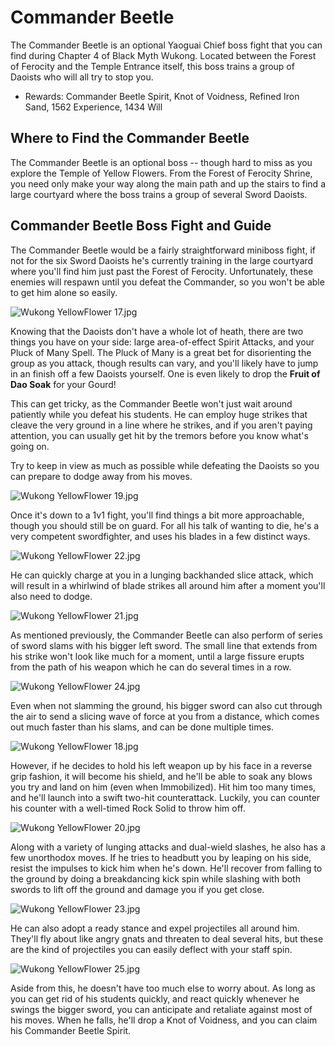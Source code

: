 # Commander Beetle

The Commander Beetle is an optional Yaoguai Chief boss fight that you can find during Chapter 4 of Black Myth Wukong. Located between the Forest of Ferocity and the Temple Entrance itself, this boss trains a group of Daoists who will all try to stop you. 

  * Rewards: Commander Beetle Spirit, Knot of Voidness, Refined Iron Sand, 1562 Experience, 1434 Will

## Where to Find the Commander Beetle

The Commander Beetle is an optional boss -- though hard to miss as you explore the Temple of Yellow Flowers. From the Forest of Ferocity Shrine, you need only make your way along the main path and up the stairs to find a large courtyard where the boss trains a group of several Sword Daoists. 

## Commander Beetle Boss Fight and Guide

The Commander Beetle would be a fairly straightforward miniboss fight, if not for the six Sword Daoists he's currently training in the large courtyard where you'll find him just past the Forest of Ferocity. Unfortunately, these enemies will respawn until you defeat the Commander, so you won't be able to get him alone so easily. 

![Wukong YellowFlower 17.jpg](https://oyster.ignimgs.com/mediawiki/apis.ign.com/black-myth-wukong/d/d9/Wukong_YellowFlower_17.jpg)

Knowing that the Daoists don't have a whole lot of heath, there are two things you have on your side: large area-of-effect Spirit Attacks, and your Pluck of Many Spell. The Pluck of Many is a great bet for disorienting the group as you attack, though results can vary, and you'll likely have to jump in an finish off a few Daoists yourself. One is even likely to drop the **Fruit of Dao Soak** for your Gourd! 

This can get tricky, as the Commander Beetle won't just wait around patiently while you defeat his students. He can employ huge strikes that cleave the very ground in a line where he strikes, and if you aren't paying attention, you can usually get hit by the tremors before you know what's going on. 

Try to keep in view as much as possible while defeating the Daoists so you can prepare to dodge away from his moves. 

![Wukong YellowFlower 19.jpg](https://oyster.ignimgs.com/mediawiki/apis.ign.com/black-myth-wukong/9/92/Wukong_YellowFlower_19.jpg)

Once it's down to a 1v1 fight, you'll find things a bit more approachable, though you should still be on guard. For all his talk of wanting to die, he's a very competent swordfighter, and uses his blades in a few distinct ways. 

![Wukong YellowFlower 22.jpg](https://oyster.ignimgs.com/mediawiki/apis.ign.com/black-myth-wukong/9/9f/Wukong_YellowFlower_22.jpg)

He can quickly charge at you in a lunging backhanded slice attack, which will result in a whirlwind of blade strikes all around him after a moment you'll also need to dodge. 

![Wukong YellowFlower 21.jpg](https://oyster.ignimgs.com/mediawiki/apis.ign.com/black-myth-wukong/9/92/Wukong_YellowFlower_21.jpg)

As mentioned previously, the Commander Beetle can also perform of series of sword slams with his bigger left sword. The small line that extends from his strike won't look like much for a moment, until a large fissure erupts from the path of his weapon which he can do several times in a row. 

![Wukong YellowFlower 24.jpg](https://oyster.ignimgs.com/mediawiki/apis.ign.com/black-myth-wukong/2/2d/Wukong_YellowFlower_24.jpg)

Even when not slamming the ground, his bigger sword can also cut through the air to send a slicing wave of force at you from a distance, which comes out much faster than his slams, and can be done multiple times. 

![Wukong YellowFlower 18.jpg](https://oyster.ignimgs.com/mediawiki/apis.ign.com/black-myth-wukong/e/e1/Wukong_YellowFlower_18.jpg)

However, if he decides to hold his left weapon up by his face in a reverse grip fashion, it will become his shield, and he'll be able to soak any blows you try and land on him (even when Immobilized). Hit him too many times, and he'll launch into a swift two-hit counterattack. Luckily, you can counter his counter with a well-timed Rock Solid to throw him off. 

![Wukong YellowFlower 20.jpg](https://oyster.ignimgs.com/mediawiki/apis.ign.com/black-myth-wukong/0/06/Wukong_YellowFlower_20.jpg)

Along with a variety of lunging attacks and dual-wield slashes, he also has a few unorthodox moves. If he tries to headbutt you by leaping on his side, resist the impulses to kick him when he's down. He'll recover from falling to the ground by doing a breakdancing kick spin while slashing with both swords to lift off the ground and damage you if you get close. 

![Wukong YellowFlower 23.jpg](https://oyster.ignimgs.com/mediawiki/apis.ign.com/black-myth-wukong/8/87/Wukong_YellowFlower_23.jpg)

He can also adopt a ready stance and expel projectiles all around him. They'll fly about like angry gnats and threaten to deal several hits, but these are the kind of projectiles you can easily deflect with your staff spin. 

![Wukong YellowFlower 25.jpg](https://oyster.ignimgs.com/mediawiki/apis.ign.com/black-myth-wukong/3/3e/Wukong_YellowFlower_25.jpg)

Aside from this, he doesn't have too much else to worry about. As long as you can get rid of his students quickly, and react quickly whenever he swings the bigger sword, you can anticipate and retaliate against most of his moves. When he falls, he'll drop a Knot of Voidness, and you can claim his Commander Beetle Spirit. 

